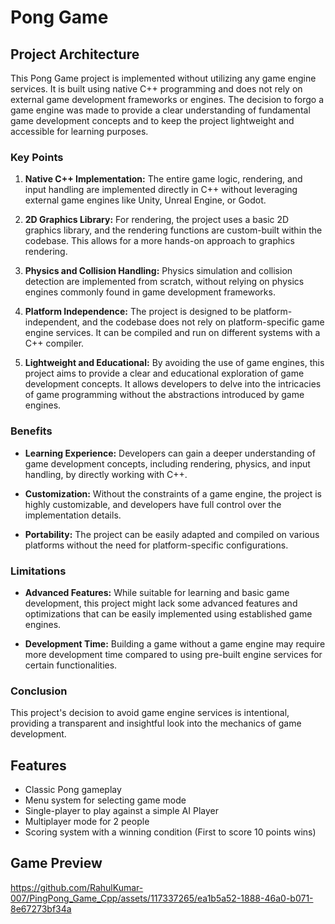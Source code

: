 # Pong Game

## Project Architecture

This Pong Game project is implemented without utilizing any game engine services. It is built using native C++ programming and does not rely on external game development frameworks or engines. The decision to forgo a game engine was made to provide a clear understanding of fundamental game development concepts and to keep the project lightweight and accessible for learning purposes.

### Key Points

1. **Native C++ Implementation:** The entire game logic, rendering, and input handling are implemented directly in C++ without leveraging external game engines like Unity, Unreal Engine, or Godot.

2. **2D Graphics Library:** For rendering, the project uses a basic 2D graphics library, and the rendering functions are custom-built within the codebase. This allows for a more hands-on approach to graphics rendering.

3. **Physics and Collision Handling:** Physics simulation and collision detection are implemented from scratch, without relying on physics engines commonly found in game development frameworks.

4. **Platform Independence:** The project is designed to be platform-independent, and the codebase does not rely on platform-specific game engine services. It can be compiled and run on different systems with a C++ compiler.

5. **Lightweight and Educational:** By avoiding the use of game engines, this project aims to provide a clear and educational exploration of game development concepts. It allows developers to delve into the intricacies of game programming without the abstractions introduced by game engines.

### Benefits

- **Learning Experience:** Developers can gain a deeper understanding of game development concepts, including rendering, physics, and input handling, by directly working with C++.

- **Customization:** Without the constraints of a game engine, the project is highly customizable, and developers have full control over the implementation details.

- **Portability:** The project can be easily adapted and compiled on various platforms without the need for platform-specific configurations.

### Limitations

- **Advanced Features:** While suitable for learning and basic game development, this project might lack some advanced features and optimizations that can be easily implemented using established game engines.

- **Development Time:** Building a game without a game engine may require more development time compared to using pre-built engine services for certain functionalities.

### Conclusion

This project's decision to avoid game engine services is intentional, providing a transparent and insightful look into the mechanics of game development. 


## Features

- Classic Pong gameplay
- Menu system for selecting game mode
- Single-player to play against a simple AI Player
- Multiplayer mode for 2 people
- Scoring system with a winning condition (First to score 10 points wins)

## Game Preview

https://github.com/RahulKumar-007/PingPong_Game_Cpp/assets/117337265/ea1b5a52-1888-46a0-b071-8e67273bf34a


